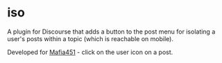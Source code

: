 # iso
A plugin for Discourse that adds a button to the post menu for isolating a user's posts within a topic (which is reachable on mobile).



Developed for [Mafia451](https://forum.mafia451.com/) - click on the user icon on a post.
